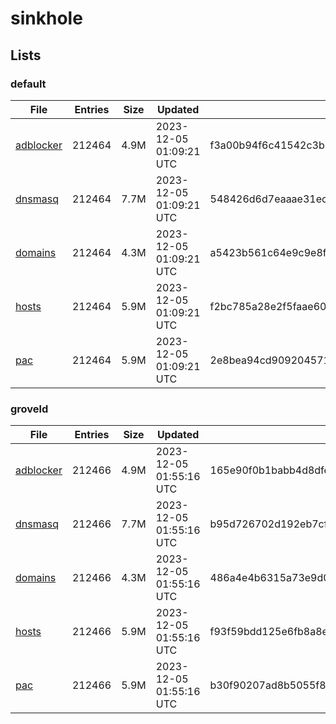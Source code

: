 # sinkhole

## Lists

### default

|File|Entries|Size|Updated|Hash|
|-|-|-|-|-|
|[adblocker](https://raw.githubusercontent.com/groveld/sinkhole/lists/default/adblocker.txt)|212464|4.9M|2023-12-05 01:09:21 UTC|f3a00b94f6c41542c3b1795097731ad283f31a55ae6670be9b54a24fef6b6fb8|
|[dnsmasq](https://raw.githubusercontent.com/groveld/sinkhole/lists/default/dnsmasq.txt)|212464|7.7M|2023-12-05 01:09:21 UTC|548426d6d7eaaae31ec3af95efbafca0fe4b8a5229411048952a2264d8bc4454|
|[domains](https://raw.githubusercontent.com/groveld/sinkhole/lists/default/domains.txt)|212464|4.3M|2023-12-05 01:09:21 UTC|a5423b561c64e9c9e8ffc113af2470ef00a7f7f020a573a651b48a9a56bda7bc|
|[hosts](https://raw.githubusercontent.com/groveld/sinkhole/lists/default/hosts.txt)|212464|5.9M|2023-12-05 01:09:21 UTC|f2bc785a28e2f5faae6039234974d087c948db8c3fadc87a782ae78246d6bccb|
|[pac](https://raw.githubusercontent.com/groveld/sinkhole/lists/default/pac.txt)|212464|5.9M|2023-12-05 01:09:21 UTC|2e8bea94cd90920457127394904e2303dd382f8e848fbb9e740f951b3477d3ac|

### groveld

|File|Entries|Size|Updated|Hash|
|-|-|-|-|-|
|[adblocker](https://raw.githubusercontent.com/groveld/sinkhole/lists/groveld/adblocker.txt)|212466|4.9M|2023-12-05 01:55:16 UTC|165e90f0b1babb4d8dfed3c66d76fe19c74b63bda841127790828381cab4900b|
|[dnsmasq](https://raw.githubusercontent.com/groveld/sinkhole/lists/groveld/dnsmasq.txt)|212466|7.7M|2023-12-05 01:55:16 UTC|b95d726702d192eb7cf42c0dfa972b3a117b27ad42f2ffb8b8f12b9698c769b1|
|[domains](https://raw.githubusercontent.com/groveld/sinkhole/lists/groveld/domains.txt)|212466|4.3M|2023-12-05 01:55:16 UTC|486a4e4b6315a73e9d00367a62fd162c3a65416397e35ea75311f1e69153e45a|
|[hosts](https://raw.githubusercontent.com/groveld/sinkhole/lists/groveld/hosts.txt)|212466|5.9M|2023-12-05 01:55:16 UTC|f93f59bdd125e6fb8a8e8dedefc093171e0fc88fdda67edd956a594dc99b6ced|
|[pac](https://raw.githubusercontent.com/groveld/sinkhole/lists/groveld/pac.txt)|212466|5.9M|2023-12-05 01:55:16 UTC|b30f90207ad8b5055f82088ddc1ea5c5fc615333170f9fd91ccd7b966578c3a9|
